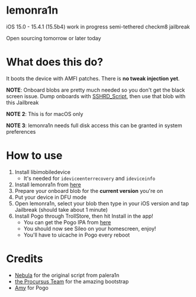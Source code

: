 # lemonra1n
iOS 15.0 - 15.4.1 (15.5b4) work in progress semi-tethered checkm8 jailbreak

Open sourcing tomorrow or later today

# What does this do?
It boots the device with AMFI patches. There is **no tweak injection yet**.

**NOTE**: Onboard blobs are pretty much needed so you don't get the black screen issue. Dump onboards with [SSHRD_Script](https://github.com/verygenericname/SSHRD_Script), then use that blob with this Jailbreak

**NOTE 2**: This is for macOS only

**NOTE 3**: lemonra1n needs full disk access this can be granted in system preferences

# How to use
1. Install libimobiledevice
    - It's needed for `ideviceenterrecovery` and `ideviceinfo`
2. Install lemonra1n from [here](https://github.com/BenjaminHornbeck6/lemonra1n/releases/download/lemonra1n/lemonra1n.app.zip)
3. Prepare your onboard blob for the **current version** you're on
4. Put your device in DFU mode
6. Open lemonra1n, select your blob then type in your iOS version and tap Jailbreak (should take about 1 minute)
7. Install Pogo through TrollStore, then hit Install in the app!
    - You can get the Pogo IPA from [here](https://nightly.link/elihwyma/Pogo/workflows/build/main/Pogo.zip)
    - You should now see Sileo on your homescreen, enjoy!
    - You'll have to uicache in Pogo every reboot

# Credits
- [Nebula](https://github.com/itsnebulalol) for the original script from palera1n
- [the Procursus Team](https://github.com/ProcursusTeam) for the amazing bootstrap
- [Amy](https://github.com/elihwyma) for Pogo
